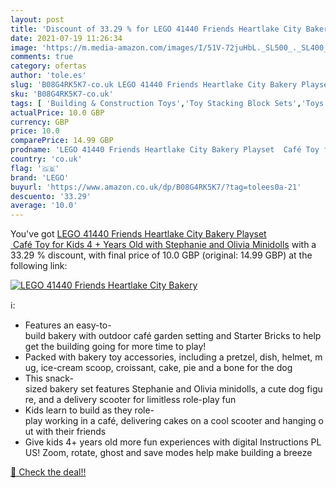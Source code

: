 ```yaml
---
layout: post
title: 'Discount of 33.29 % for LEGO 41440 Friends Heartlake City Bakery'
date: 2021-07-19 11:26:34
image: 'https://m.media-amazon.com/images/I/51V-72juHbL._SL500_._SL400_.jpg'
comments: true
category: ofertas
author: 'tole.es'
slug: 'B08G4RK5K7-co.uk LEGO 41440 Friends Heartlake City Bakery Playset Café...'
sku: 'B08G4RK5K7-co.uk'
tags: [ 'Building & Construction Toys','Toy Stacking Block Sets','Toys & Games','Toys Store','lego', ]
actualPrice: 10.0 GBP
currency: GBP
price: 10.0
comparePrice: 14.99 GBP
prodname: 'LEGO 41440 Friends Heartlake City Bakery Playset  Café Toy for Kids 4 + Years Old with Stephanie and Olivia Minidolls'
country: 'co.uk'
flag: '🇬🇧'
brand: 'LEGO'
buyurl: 'https://www.amazon.co.uk/dp/B08G4RK5K7/?tag=tolees0a-21'
descuento: '33.29'
average: '10.0'
---
```


You've got [LEGO 41440 Friends Heartlake City Bakery Playset  Café Toy for Kids 4 + Years Old with Stephanie and Olivia Minidolls](https://www.amazon.co.uk/dp/B08G4RK5K7/?tag=tolees0a-21) with a  33.29 % discount, with final price of 10.0 GBP (original: 14.99 GBP) at the following link:

[![LEGO 41440 Friends Heartlake City Bakery](https://m.media-amazon.com/images/I/51V-72juHbL._SL500_._SL400_.jpg)](https://www.amazon.co.uk/dp/B08G4RK5K7/?tag=tolees0a-21)

ℹ️:

- Features an easy-to-build bakery with outdoor café garden setting and Starter Bricks to help get the building going for more time to play!
- Packed with bakery toy accessories, including a pretzel, dish, helmet, mug, ice-cream scoop, croissant, cake, pie and a bone for the dog
- This snack-sized bakery set features Stephanie and Olivia minidolls, a cute dog figure, and a delivery scooter for limitless role-play fun
- Kids learn to build as they role-play working in a café, delivering cakes on a cool scooter and hanging out with their friends
- Give kids 4+ years old more fun experiences with digital Instructions PLUS! Zoom, rotate, ghost and save modes help make building a breeze

[🛒 Check the deal!!](https://www.amazon.co.uk/dp/B08G4RK5K7/?tag=tolees0a-21)
